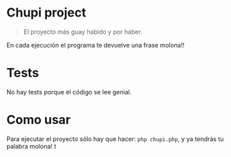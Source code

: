 # Chupi project

> El proyecto más guay habido y por haber.

En cada ejecución el programa te devuelve una frase molona!!


# Tests
No hay tests porque el código se lee genial.

# Como usar
Para ejecutar el proyecto sólo hay que hacer: `php chupi.php`, y ya tendrás tu palabra molona!
t